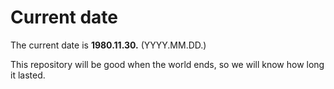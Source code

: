 # Current date

The current date is **1980.11.30.** (YYYY.MM.DD.)

This repository will be good when the world ends, so we will know how long it lasted.